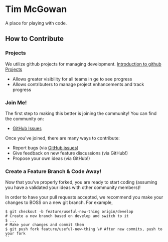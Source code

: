 # Tim McGowan

A place for playing with code.

## How to Contribute
### Projects

We utilize github projects for managing development.  [Introduction to github Projects](https://youtu.be/C6MGKHkNtxU)
- Allows greater visibility for all teams in ge to see progress
- Allows contributers to manage project enhancements and track progress

### Join Me!
The first step to making this better is joining the community! You can find the
community on:
* [GitHub Issues](https://github.com/timmcgowan/HTML-Demo/issues)

Once you've joined, there are many ways to contribute:

* Report bugs (via [GitHub issues](https://github.com/timmcgowan/HTML-Demo/issues))
* Give feedback on new feature discussions (via GitHub!)
* Propose your own ideas (via GitHub!)


### Create a Feature Branch & Code Away!

Now that you've properly forked, you are ready to start coding (assuming you have a validated your ideas with other community members)!

In order to have your pull requests accepted, we recommend you make your changes to BOSS on a new git branch. For example,

```
$ git checkout -b feature/useful-new-thing origin/develop
# Create a new branch based on develop and switch to it
$ ...
# Make your changes and commit them
$ git push fork feature/useful-new-thing \# After new commits, push to your fork
``
